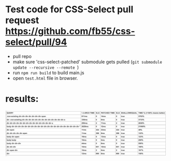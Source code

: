 # Test code for CSS-Select pull request https://github.com/fb55/css-select/pull/94

* pull repo
* make sure 'css-select-patched' submodule gets pulled (`git submodule update --recursive --remote
`)
* run `npm run build` to build main.js
* open `test.html` file in browser.

# results:
![](table.png)

